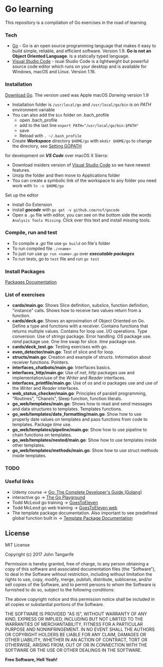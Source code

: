 # Go learning

This repository is a compilation of Go exercises in the road of learning

### Tech

* [Go] -  Go is an open source programming language that makes it easy to build simple, reliable, and efficient software. Version 1.9. **Go is not an Object Oriented Language**. Is a statically typed language. 
* [Visual Studio Code] - isual Studio Code is a lightweight but powerful source code editor which runs on your desktop and is available for Windows, macOS and Linux. Version 1.16.

### Installation

[Download Go]. The version used was Apple macOS _Darwing_ version 1.9

+ Installation folder is `/usr/local/go` and `/usr/local/go/bin` is on _PATH_ environment variable
+ You can also add the `bin` folder on .bach_profile
    + open .bach_profile
    + add to the last line `export PATH="/usr/local/go/bin:$PATH"`
    + save
    + Reload with `. ~/.bash_profile`
+ Create ***Workspace*** directory `$HOME/go` with `mkdir $HOME/go` to change the directory, see [Setting GOPATH]

for development on ***VS Code*** over macOS X Sierra:

+ Download insiders version of [Visual Studio Code] so we have newest features.
+ Unzip the folder and then move to Applications folder
+ You can create a symbolic link of the workspace to any folder you need work with `ln -s $HOME/go`

Set up the editor

+ Install Go Extension
+ install ***gocode*** with `go get -v github.com/nsf/gocode`
+ Open a `.go` file with editor, you can see on the bottom side the words `Analysis Tools Missing`. Click over this text and install missing tools.

### Compile, run and test

+ To compile a _.go_ file use `go build` on file's folder
+ To run compiled file `./<name>`
+ To just run use `go run <name>.go` over ***executable packages***
+ To run tests, go to `test` file and run `go test` 

### Install Packages

[Packages Documentation]


### List of exercises

+ **cards/main.go**: Shows Slice definition, subslice, function definition, "instance" calls. Shows how to receive two values return from a function.
+ **cards/deck.go**: Shows an aproximation of Object Oriented on Go. Define a type and functions with a receiver. Contains functions that returns multiple values. Contains for loop use. I/O operations. Type conversion. Use of _strings_ package. Error handling. _OS_ package use. _rand_ package use. One line swap for slice. _time_ package use.
+ **cards/deck_test.go**: Testing exercises with go.
+ **even_detector/main.go**: Test of slice and for loop.
+ **structs/main.go**: Creation and example of structs. Information about receiver functions. Pointers.
+ **interfaces_chatbots/main.go**: Interfaces basics.
+ **interfaces\_http/main.go**: Use of _net_, _http_ packages use and implementation/use of the _Writer_ and _Reader_ interfaces.
+ **interfaces\_printfile/main.go**: Use of _os_ and _io_ packages use and use of the _Writer_ and _Reader_ interfaces.
+ **web_status_checker/main.go**: Principles of paralell programming, "Routines", "Chanels", Sleep function, function literals.
+ **go_web/templates/main.go**: Shows how to read and send messages and data structures to templates. Templates functions.
+ **go\_web/templates/date\_formatting/main.go**: Show how to use properly date values on templates and pass functions from code to templates. Package _time_ use.
+ **go\_web/templates/pipeline/main.go**: Show how to use pipeline to chain functions on templates.
+ **go\_web/templates/nested/main.go**: Show how to use templates inside other templates.
+ **go\_web/templates/methods/main.go**: Show how to use struct methods inside templates.

### TODO

### Useful links

+ Udemy course -> [Go: The Complete Developer's Guide (Golang)]
+ interactive go -> [The Go Playground]
+ Todd McLeod go training -> [GoesToEleven]
+ Todd McLeod go web training -> [GoesToEleven web]
+ The template package documentation. Also important to see predefined global function built in  -> [Template Package Documentation]


License
----

MIT License

Copyright (c) 2017 John Tangarife

Permission is hereby granted, free of charge, to any person obtaining a copy
of this software and associated documentation files (the "Software"), to deal
in the Software without restriction, including without limitation the rights
to use, copy, modify, merge, publish, distribute, sublicense, and/or sell
copies of the Software, and to permit persons to whom the Software is
furnished to do so, subject to the following conditions:

The above copyright notice and this permission notice shall be included in all
copies or substantial portions of the Software.

THE SOFTWARE IS PROVIDED "AS IS", WITHOUT WARRANTY OF ANY KIND, EXPRESS OR
IMPLIED, INCLUDING BUT NOT LIMITED TO THE WARRANTIES OF MERCHANTABILITY,
FITNESS FOR A PARTICULAR PURPOSE AND NONINFRINGEMENT. IN NO EVENT SHALL THE
AUTHORS OR COPYRIGHT HOLDERS BE LIABLE FOR ANY CLAIM, DAMAGES OR OTHER
LIABILITY, WHETHER IN AN ACTION OF CONTRACT, TORT OR OTHERWISE, ARISING FROM,
OUT OF OR IN CONNECTION WITH THE SOFTWARE OR THE USE OR OTHER DEALINGS IN THE
SOFTWARE.

**Free Software, Hell Yeah!**

[//]: # (These are reference links used in the body of this note and get stripped out when the markdown processor does its job. There is no need to format nicely because it shouldn't be seen. Thanks SO - http://stackoverflow.com/questions/4823468/store-comments-in-markdown-syntax)

   [Go]: <https://golang.org/>
   [Download Go]: <https://golang.org/dl/>
   [Visual Studio Code]: <https://code.visualstudio.com/>
   [Setting GOPATH]: <https://github.com/golang/go/wiki/Setting-GOPATH>
   [Packages Documentation]: <https://golang.org/pkg/>
   [Go: The Complete Developer's Guide (Golang)]: <https://www.udemy.com/go-the-complete-developers-guide/learn/v4/overview>
   [The Go Playground]: <https://play.golang.org>
   [GoesToEleven]:<https://github.com/GoesToEleven/GolangTraining>
   [GoesToEleven web]:<https://github.com/GoesToEleven/golang-web-dev>
   [Template Package Documentation]: <https://golang.org/pkg/text/template/>